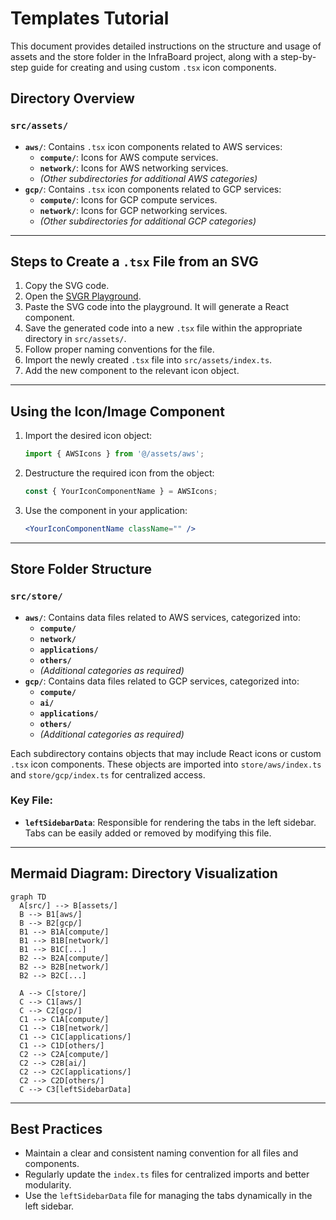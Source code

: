 # Templates Tutorial

This document provides detailed instructions on the structure and usage of assets and the store folder in the InfraBoard project, along with a step-by-step guide for creating and using custom `.tsx` icon components.

## **Directory Overview**

### **`src/assets/`**
- **`aws/`**: Contains `.tsx` icon components related to AWS services:
  - **`compute/`**: Icons for AWS compute services.
  - **`network/`**: Icons for AWS networking services.
  - _(Other subdirectories for additional AWS categories)_
- **`gcp/`**: Contains `.tsx` icon components related to GCP services:
  - **`compute/`**: Icons for GCP compute services.
  - **`network/`**: Icons for GCP networking services.
  - _(Other subdirectories for additional GCP categories)_

---

## **Steps to Create a `.tsx` File from an SVG**

1. Copy the SVG code.
2. Open the [SVGR Playground](https://react-svgr.com/playground/?dimensions=false&jsxRuntime=automatic).
3. Paste the SVG code into the playground. It will generate a React component.
4. Save the generated code into a new `.tsx` file within the appropriate directory in `src/assets/`.
5. Follow proper naming conventions for the file.
6. Import the newly created `.tsx` file into `src/assets/index.ts`.
7. Add the new component to the relevant icon object.

---

## **Using the Icon/Image Component**

1. Import the desired icon object:
   ```typescript
   import { AWSIcons } from '@/assets/aws';
   ```
2. Destructure the required icon from the object:
   ```typescript
   const { YourIconComponentName } = AWSIcons;
   ```
3. Use the component in your application:
   ```jsx
   <YourIconComponentName className="" />
   ```

---

## **Store Folder Structure**

### **`src/store/`**
- **`aws/`**: Contains data files related to AWS services, categorized into:
  - **`compute/`**
  - **`network/`**
  - **`applications/`**
  - **`others/`**
  - _(Additional categories as required)_
- **`gcp/`**: Contains data files related to GCP services, categorized into:
  - **`compute/`**
  - **`ai/`**
  - **`applications/`**
  - **`others/`**
  - _(Additional categories as required)_

Each subdirectory contains objects that may include React icons or custom `.tsx` icon components. These objects are imported into `store/aws/index.ts` and `store/gcp/index.ts` for centralized access.

### Key File:
- **`leftSidebarData`**: Responsible for rendering the tabs in the left sidebar. Tabs can be easily added or removed by modifying this file.

---

## **Mermaid Diagram: Directory Visualization**

```mermaid
graph TD
  A[src/] --> B[assets/]
  B --> B1[aws/]
  B --> B2[gcp/]
  B1 --> B1A[compute/]
  B1 --> B1B[network/]
  B1 --> B1C[...]
  B2 --> B2A[compute/]
  B2 --> B2B[network/]
  B2 --> B2C[...]

  A --> C[store/]
  C --> C1[aws/]
  C --> C2[gcp/]
  C1 --> C1A[compute/]
  C1 --> C1B[network/]
  C1 --> C1C[applications/]
  C1 --> C1D[others/]
  C2 --> C2A[compute/]
  C2 --> C2B[ai/]
  C2 --> C2C[applications/]
  C2 --> C2D[others/]
  C --> C3[leftSidebarData]
```

---

## **Best Practices**

- Maintain a clear and consistent naming convention for all files and components.
- Regularly update the `index.ts` files for centralized imports and better modularity.
- Use the `leftSidebarData` file for managing the tabs dynamically in the left sidebar.
